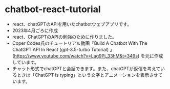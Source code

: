 # chatbot-react-tutorial
* react、chatGPTのAPIを用いたchatbotウェブアプリです。
* 2023年4月ごろに作成
* react、ChatGPTのAPIの勉強のために作りました。
* Coper Codes氏のチュートリアル動画「Build A Chatbot With The ChatGPT API In React (gpt-3.5-turbo Tutorial)
」(https://www.youtube.com/watch?v=Lag9Pj_33hM&t=349s) を元に作成しています。
* チャット形式でchatGPTと会話できます。また、chatGPTが返信を考えているときは「ChatGPT is typing」という文字とアニメーションを表示させています。
